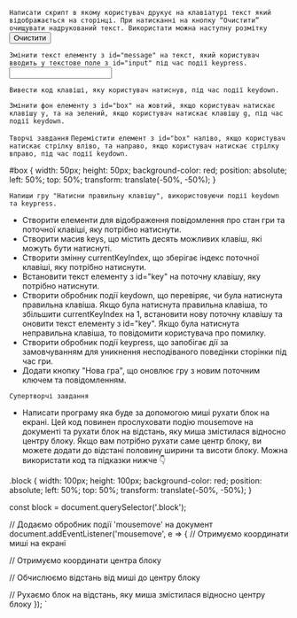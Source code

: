 `Написати скрипт в якому користувач друкує на клавіатурі текст який відображається на сторінці. При натисканні на кнопку “Очистити” очищувати надрукований текст. Використати можна наступну розмітку`
<button class="js-clear">Очистити</button>
<p class="output js-output"></p>

`Змінити текст елементу з id="message" на текст, який користувач вводить у текстове поле з id="input" під час події keypress.`
<input type="text" id="input">
<p id="message"></p>

`Вивести код клавіші, яку користувач натиснув, під час події keydown.`

`Змінити фон елементу з id="box" на жовтий, якщо користувач натискає клавішу y, та на зелений, якщо користувач натискає клавішу g, під час події keydown.`


`Творчі завдання`
`Перемістити елемент з id="box" наліво, якщо користувач натискає стрілку вліво, та направо, якщо користувач натискає стрілку вправо, під час події keydown.`
<div id="box"></div>
#box {
  width: 50px;
  height: 50px;
  background-color: red;
  position: absolute;
  left: 50%;
  top: 50%;
  transform: translate(-50%, -50%);
}


`Напиши гру "Натисни правильну клавішу", використовуючи події keydown та keypress.`
- Створити елементи для відображення повідомлення про стан гри та поточної клавіші, яку потрібно натиснути.
- Створити масив keys, що містить десять можливих клавіш, які можуть бути натиснуті.
- Створити змінну currentKeyIndex, що зберігає індекс поточної клавіші, яку потрібно натиснути.
- Встановити текст елементу з id="key" на поточну клавішу, яку потрібно натиснути.
- Створити обробник події keydown, що перевіряє, чи була натиснута правильна клавіша. Якщо була натиснута правильна клавіша, то збільшити currentKeyIndex на 1, встановити нову поточну клавішу та оновити текст елементу з id="key". Якщо була натиснута неправильна клавіша, то повідомити користувача про помилку.
- Створити обробник події keypress, що запобігає дії за замовчуванням для уникнення несподіваного поведінки сторінки під час гри.
- Додати кнопку "Нова гра", що оновлює гру з новим поточним ключем та повідомленням.



`Супертворчі завдання`
- Написати програму яка буде за допомогою миші рухати блок на екрані. Цей код повинен прослуховати подію mousemove на документі та рухати блок на відстань, яку миша змістилася відносно центру блоку. Якщо вам потрібно рухати саме центр блоку, ви можете додати до відстані половину ширини та висоти блоку. Можна використати код та підказки нижче 👇


<div class="block"></div>


 .block {
  width: 100px;
  height: 100px;
  background-color: red;
  position: absolute;
  left: 50%;
  top: 50%;
  transform: translate(-50%, -50%);
}


const block = document.querySelector('.block');


// Додаємо обробник події 'mousemove' на документ
document.addEventListener('mousemove', e => {
  // Отримуємо координати миші на екрані
 
  // Отримуємо координати центра блоку
 
  // Обчислюємо відстань від миші до центру блоку
 
  // Рухаємо блок на відстань, яку миша змістилася відносно центру блоку
 });
`